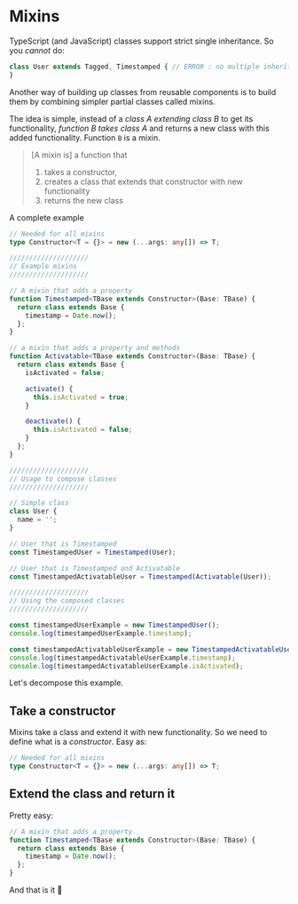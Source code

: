 # Mixins

TypeScript (and JavaScript) classes support strict single inheritance. So you *cannot* do:

```ts
class User extends Tagged, Timestamped { // ERROR : no multiple inheritance
}
```

Another way of building up classes from reusable components is to build them by combining simpler partial classes called mixins.

The idea is simple, instead of a *class A extending class B* to get its functionality, *function B takes class A* and returns a new class with this added functionality. Function `B` is a mixin.  

> [A mixin is] a function that
>
> 1. takes a constructor,
> 1. creates a class that extends that constructor with new functionality
> 1. returns the new class

A complete example

```ts
// Needed for all mixins
type Constructor<T = {}> = new (...args: any[]) => T;

////////////////////
// Example mixins
////////////////////

// A mixin that adds a property
function Timestamped<TBase extends Constructor>(Base: TBase) {
  return class extends Base {
    timestamp = Date.now();
  };
}

// a mixin that adds a property and methods
function Activatable<TBase extends Constructor>(Base: TBase) {
  return class extends Base {
    isActivated = false;

    activate() {
      this.isActivated = true;
    }

    deactivate() {
      this.isActivated = false;
    }
  };
}

////////////////////
// Usage to compose classes
////////////////////

// Simple class
class User {
  name = '';
}

// User that is Timestamped
const TimestampedUser = Timestamped(User);

// User that is Timestamped and Activatable
const TimestampedActivatableUser = Timestamped(Activatable(User));

////////////////////
// Using the composed classes
////////////////////

const timestampedUserExample = new TimestampedUser();
console.log(timestampedUserExample.timestamp);

const timestampedActivatableUserExample = new TimestampedActivatableUser();
console.log(timestampedActivatableUserExample.timestamp);
console.log(timestampedActivatableUserExample.isActivated);

```

Let's decompose this example.

## Take a constructor

Mixins take a class and extend it with new functionality. So we need to define what is a *constructor*. Easy as:

```ts
// Needed for all mixins
type Constructor<T = {}> = new (...args: any[]) => T;
```

## Extend the class and return it

Pretty easy:

```ts
// A mixin that adds a property
function Timestamped<TBase extends Constructor>(Base: TBase) {
  return class extends Base {
    timestamp = Date.now();
  };
}
```

And that is it 🌹
